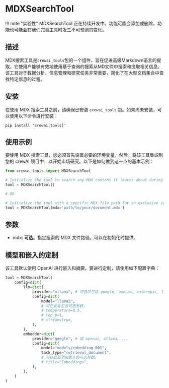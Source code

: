 # MDXSearchTool

!!! note "实验性"
    MDXSearchTool 正在持续开发中。功能可能会添加或删除，功能也可能会在我们完善工具时发生不可预测的变化。

## 描述
MDX搜索工具是`crewai_tools`包的一个组件，旨在促进高级Markdown语言的提取。它使用户能够有效地使用基于查询的搜索从MD文件中搜索和提取相关信息。该工具对于数据分析、信息管理和研究任务非常重要，简化了在大型文档集合中查找特定信息的过程。

## 安装
在使用 MDX 搜索工具之前，请确保已安装 `crewai_tools` 包。如果尚未安装，可以使用以下命令进行安装：

```shell
pip install 'crewai[tools]'
```

## 使用示例
要使用 MDX 搜索工具，您必须首先设置必要的环境变量。然后，将该工具集成到您的 crewAI 项目中，以开始市场研究。以下是如何做到这一点的基本示例：

```python
from crewai_tools import MDXSearchTool

# Initialize the tool to search any MDX content it learns about during execution
tool = MDXSearchTool()

# OR

# Initialize the tool with a specific MDX file path for an exclusive search within that document
tool = MDXSearchTool(mdx='path/to/your/document.mdx')
```

## 参数
- mdx: **可选**。指定搜索的 MDX 文件路径。可以在初始化时提供。

## 模型和嵌入的定制

该工具默认使用 OpenAI 进行嵌入和摘要。要进行定制，请使用如下配置字典：

```python
tool = MDXSearchTool(
    config=dict(
        llm=dict(
            provider="ollama", # 可选项包括 google, openai, anthropic, llama2 等。
            config=dict(
                model="llama2",
                # 可在此处包含可选参数。
                # temperature=0.5,
                # top_p=1,
                # stream=true,
            ),
        ),
        embedder=dict(
            provider="google", # 或 openai, ollama, ...
            config=dict(
                model="models/embedding-001",
                task_type="retrieval_document",
                # 可在此处添加嵌入的可选标题。
                # title="Embeddings",
            ),
        ),
    )
)
```